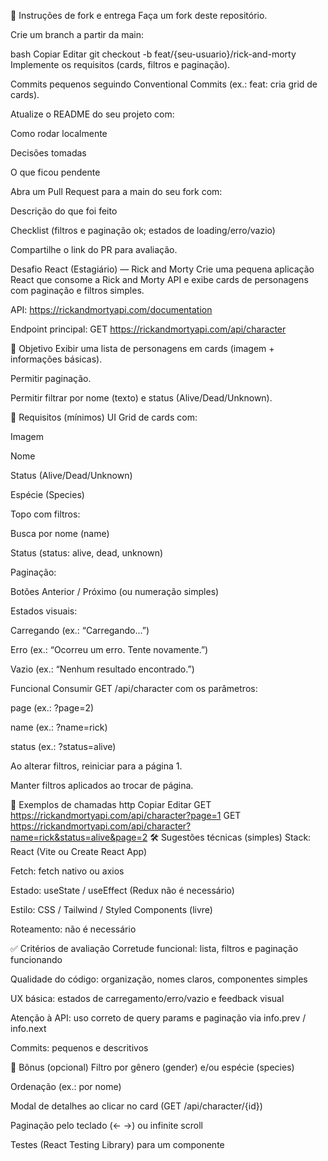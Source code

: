 🔁 Instruções de fork e entrega
Faça um fork deste repositório.

Crie um branch a partir da main:

bash
Copiar
Editar
git checkout -b feat/{seu-usuario}/rick-and-morty
Implemente os requisitos (cards, filtros e paginação).

Commits pequenos seguindo Conventional Commits (ex.: feat: cria grid de cards).

Atualize o README do seu projeto com:

Como rodar localmente

Decisões tomadas

O que ficou pendente

Abra um Pull Request para a main do seu fork com:

Descrição do que foi feito

Checklist (filtros e paginação ok; estados de loading/erro/vazio)

Compartilhe o link do PR para avaliação.

Desafio React (Estagiário) — Rick and Morty
Crie uma pequena aplicação React que consome a Rick and Morty API e exibe cards de personagens com paginação e filtros simples.

API: https://rickandmortyapi.com/documentation

Endpoint principal: GET https://rickandmortyapi.com/api/character

🎯 Objetivo
Exibir uma lista de personagens em cards (imagem + informações básicas).

Permitir paginação.

Permitir filtrar por nome (texto) e status (Alive/Dead/Unknown).

🧩 Requisitos (mínimos)
UI
Grid de cards com:

Imagem

Nome

Status (Alive/Dead/Unknown)

Espécie (Species)

Topo com filtros:

Busca por nome (name)

Status (status: alive, dead, unknown)

Paginação:

Botões Anterior / Próximo (ou numeração simples)

Estados visuais:

Carregando (ex.: “Carregando...”)

Erro (ex.: “Ocorreu um erro. Tente novamente.”)

Vazio (ex.: “Nenhum resultado encontrado.”)

Funcional
Consumir GET /api/character com os parâmetros:

page (ex.: ?page=2)

name (ex.: ?name=rick)

status (ex.: ?status=alive)

Ao alterar filtros, reiniciar para a página 1.

Manter filtros aplicados ao trocar de página.

🔎 Exemplos de chamadas
http
Copiar
Editar
GET https://rickandmortyapi.com/api/character?page=1
GET https://rickandmortyapi.com/api/character?name=rick&status=alive&page=2
🛠 Sugestões técnicas (simples)
Stack: React (Vite ou Create React App)

Fetch: fetch nativo ou axios

Estado: useState / useEffect (Redux não é necessário)

Estilo: CSS / Tailwind / Styled Components (livre)

Roteamento: não é necessário

✅ Critérios de avaliação
Corretude funcional: lista, filtros e paginação funcionando

Qualidade do código: organização, nomes claros, componentes simples

UX básica: estados de carregamento/erro/vazio e feedback visual

Atenção à API: uso correto de query params e paginação via info.prev / info.next

Commits: pequenos e descritivos

🎁 Bônus (opcional)
Filtro por gênero (gender) e/ou espécie (species)

Ordenação (ex.: por nome)

Modal de detalhes ao clicar no card (GET /api/character/{id})

Paginação pelo teclado (← →) ou infinite scroll

Testes (React Testing Library) para um componente

